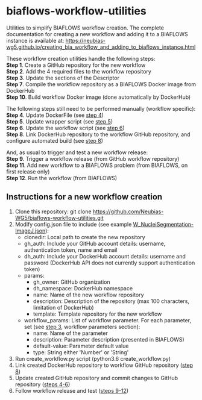 # biaflows-workflow-utilities
Utilities to simplify BIAFLOWS workflow creation. The complete documentation for creating a new workflow and adding it to a BIAFLOWS instance is available at:
https://neubias-wg5.github.io/creating_bia_workflow_and_adding_to_biaflows_instance.html

These workflow creation utilities handle the following steps:\
**Step 1**. Create a GitHub repository for the new workflow\
**Step 2**. Add the 4 required files to the workflow repository\
**Step 3**. Update the sections of the Descriptor\
**Step 7**. Compile the workflow repository as a BIAFLOWS Docker image from DockerHub\
**Step 10**. Build workflow Docker image (done automatically by DockerHub)

The following steps still need to be performed manually (workflow specific):\
**Step 4**. Update DockerFile (see [step 4](https://neubias-wg5.github.io/creating_bia_workflow_and_adding_to_biaflows_instance.html#workflow_step4))\
**Step 5**. Update wrapper script (see [step 5](https://neubias-wg5.github.io/creating_bia_workflow_and_adding_to_biaflows_instance.html#workflow_step5))\
**Step 6**. Update the workflow script (see [step 6](https://neubias-wg5.github.io/creating_bia_workflow_and_adding_to_biaflows_instance.html#workflow_step6))\
**Step 8**. Link DockerHub repository to the workflow GitHub repository, and configure automated build (see [step 8](https://neubias-wg5.github.io/creating_bia_workflow_and_adding_to_biaflows_instance.html#workflow_step8))

And, as usual to trigger and test a new workflow release:\
**Step 9**. Trigger a workflow release (from GitHub workflow repository)\
**Step 11**. Add new workflow to a BIAFLOWS problem (from BIAFLOWS, on first release only)\
**Step 12**. Run the workflow (from BIAFLOWS)

## Instructions for a new workflow creation
1. Clone this repository: git clone https://github.com/Neubias-WG5/biaflows-workflow-utilities.git
2. Modify config.json file to include (see example [W_NucleiSegmentation-ImageJ.json](https://github.com/Neubias-WG5/biaflows-workflow-utilities/blob/master/W_NucleiSegmentation-ImageJ_example.json)):
    - clonedir: Local path to create the new repository
    - gh_auth: Include your GitHub account details: username, authentication token, name and email
    - dh_auth: Include your DockerHub account details: username and password (DockerHub API does not currently support authentication token)
    - params:
        - gh_owner: GitHub organization
        - dh_namespace: DockerHub namespace
        - name: Name of the new workflow repository
        - description: Description of the repository (max 100 characters, limitation of DockerHub)
        - template: Template repository for the new workflow
    - workflow_params: List of workflow parameter. For each parameter, set (see [step 3](https://neubias-wg5.github.io/creating_bia_workflow_and_adding_to_biaflows_instance.html#workflow_step3), workflow parameters section):
        - name: Name of the parameter
        - description: Parameter description (presented in BIAFLOWS)
        - default-value: Parameter default value
        - type: String either 'Number' or 'String'
3. Run create_workflow.py script (python3.6 create_workflow.py)
4. Link created DockerHub repository to workflow GitHub repository ([step 8](https://neubias-wg5.github.io/creating_bia_workflow_and_adding_to_biaflows_instance.html#workflow_step8))
5. Update created GitHub repository and commit changes to GitHub repository ([steps 4-6](https://neubias-wg5.github.io/creating_bia_workflow_and_adding_to_biaflows_instance.html#workflow_step4))
6. Follow workflow release and test ([steps 9-12](https://neubias-wg5.github.io/creating_bia_workflow_and_adding_to_biaflows_instance.html#workflow_step9))
